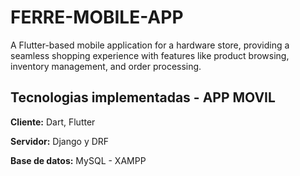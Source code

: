 # FERRE-MOBILE-APP
A Flutter-based mobile application for a hardware store, providing a seamless shopping experience with features like product browsing, inventory management, and order processing.

## Tecnologias implementadas - APP MOVIL

**Cliente:** Dart, Flutter

**Servidor:** Django y DRF

**Base de datos:** MySQL - XAMPP 
